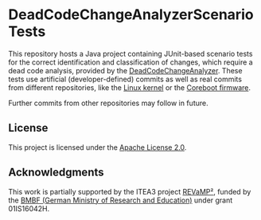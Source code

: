 # DeadCodeChangeAnalyzerScenarioTests
This repository hosts a Java project containing JUnit-based scenario tests for the correct identification and classification of changes, which require a dead code analysis, provided by the [DeadCodeChangeAnalyzer](https://github.com/CommitAnalysisInfrastructure/DeadCodeChangeAnalyzer). These tests use artificial (developer-defined) commits as well as real commits from different repositories, like the [Linux kernel](https://github.com/torvalds/linux) or the [Coreboot firmware](https://www.coreboot.org/downloads.html).

Further commits from other repositories may follow in future.

## License
This project is licensed under the [Apache License 2.0](https://www.apache.org/licenses/LICENSE-2.0.html).

## Acknowledgments
This work is partially supported by the ITEA3 project [REVaMP²](http://www.revamp2-project.eu/), funded by the [BMBF (German Ministry of Research and Education)](https://www.bmbf.de/) under grant 01IS16042H.
